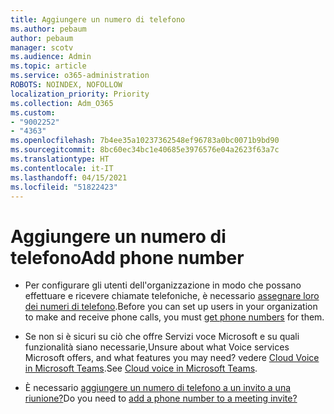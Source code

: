 ```yaml
---
title: Aggiungere un numero di telefono
ms.author: pebaum
author: pebaum
manager: scotv
ms.audience: Admin
ms.topic: article
ms.service: o365-administration
ROBOTS: NOINDEX, NOFOLLOW
localization_priority: Priority
ms.collection: Adm_O365
ms.custom:
- "9002252"
- "4363"
ms.openlocfilehash: 7b4ee35a10237362548ef96783a0bc0071b9bd90
ms.sourcegitcommit: 8bc60ec34bc1e40685e3976576e04a2623f63a7c
ms.translationtype: HT
ms.contentlocale: it-IT
ms.lasthandoff: 04/15/2021
ms.locfileid: "51822423"
---
```

# <a name="add-phone-number"></a><span data-ttu-id="98292-102">Aggiungere un numero di telefono</span><span class="sxs-lookup"><span data-stu-id="98292-102">Add phone number</span></span>

- <span data-ttu-id="98292-103">Per configurare gli utenti dell'organizzazione in modo che possano effettuare e ricevere chiamate telefoniche, è necessario [assegnare loro dei numeri di telefono](https://docs.microsoft.com/MicrosoftTeams/manage-phone-numbers-for-your-organization/).</span><span class="sxs-lookup"><span data-stu-id="98292-103">Before you can set up users in your organization to make and receive phone calls, you must [get phone numbers](https://docs.microsoft.com/MicrosoftTeams/manage-phone-numbers-for-your-organization/) for them.</span></span>

- <span data-ttu-id="98292-104">Se non si è sicuri su ciò che offre Servizi voce Microsoft e su quali funzionalità siano necessarie,</span><span class="sxs-lookup"><span data-stu-id="98292-104">Unsure about what Voice services Microsoft offers, and what features you may need?</span></span> <span data-ttu-id="98292-105">vedere [Cloud Voice in Microsoft Teams](https://docs.microsoft.com/MicrosoftTeams/cloud-voice-landing-page).</span><span class="sxs-lookup"><span data-stu-id="98292-105">See [Cloud voice in Microsoft Teams](https://docs.microsoft.com/MicrosoftTeams/cloud-voice-landing-page).</span></span>

- <span data-ttu-id="98292-106">È necessario [aggiungere un numero di telefono a un invito a una riunione?](https://docs.microsoft.com/MicrosoftTeams/set-the-phone-numbers-included-on-invites-in-teams)</span><span class="sxs-lookup"><span data-stu-id="98292-106">Do you need to [add a phone number to a meeting invite?](https://docs.microsoft.com/MicrosoftTeams/set-the-phone-numbers-included-on-invites-in-teams)</span></span>
